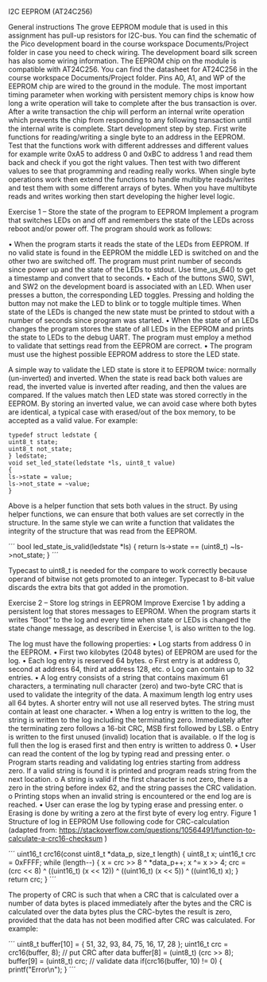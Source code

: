 I2C EEPROM (AT24C256)

General instructions
The grove EEPROM module that is used in this assignment has pull-up resistors for I2C-bus. You can find the
schematic of the Pico development board in the course workspace Documents/Project folder in case you
need to check wiring. The development board silk screen has also some wiring information.
The EEPROM chip on the module is compatible with AT24C256. You can find the datasheet for AT24C256 in
the course workspace Documents/Project folder. Pins A0, A1, and WP of the EEPROM chip are wired to the
ground in the module.
The most important timing parameter when working with persistent memory chips is know how long a
write operation will take to complete after the bus transaction is over. After a write transaction the chip
will perform an internal write operation which prevents the chip from responding to any following
transaction until the internal write is complete.
Start development step by step. First write functions for reading/writing a single byte to an address in the
EEPROM. Test that the functions work with different addresses and different values for example write 0xA5
to address 0 and 0xBC to address 1 and read them back and check if you got the right values. Then test with
two different values to see that programming and reading really works.
When single byte operations work then extend the functions to handle multibyte reads/writes and test
them with some different arrays of bytes.
When you have multibyte reads and writes working then start developing the higher level logic.



Exercise 1 – Store the state of the program to EEPROM
Implement a program that switches LEDs on and off and remembers the state of the LEDs across reboot
and/or power off. The program should work as follows:

• When the program starts it reads the state of the LEDs from EEPROM. If no valid state is found in
the EEPROM the middle LED is switched on and the other two are switched off. The program must
print number of seconds since power up and the state of the LEDs to stdout. Use time_us_64() to
get a timestamp and convert that to seconds.
• Each of the buttons SW0, SW1, and SW2 on the development board is associated with an LED.
When user presses a button, the corresponding LED toggles. Pressing and holding the button may
not make the LED to blink or to toggle multiple times. When state of the LEDs is changed the new
state must be printed to stdout with a number of seconds since program was started.
• When the state of an LEDs changes the program stores the state of all LEDs in the EEPROM and
prints the state to LEDs to the debug UART. The program must employ a method to validate that
settings read from the EEPROM are correct.
• The program must use the highest possible EEPROM address to store the LED state.

A simple way to validate the LED state is store it to EEPROM twice: normally (un-inverted) and inverted.
When the state is read back both values are read, the inverted value is inverted after reading, and then the
values are compared. If the values match then LED state was stored correctly in the EEPROM. By storing an
inverted value, we can avoid case where both bytes are identical, a typical case with erased/out of the box
memory, to be accepted as a valid value.
For example:

```
typedef struct ledstate {
uint8_t state;
uint8_t not_state;
} ledstate;
void set_led_state(ledstate *ls, uint8_t value)
{
ls->state = value;
ls->not_state = ~value;
}
```

Above is a helper function that sets both values in the struct. By using helper functions, we can ensure that
both values are set correctly in the structure. In the same style we can write a function that validates the
integrity of the structure that was read from the EEPROM.

´´´
bool led_state_is_valid(ledstate *ls) {
return ls->state == (uint8_t) ~ls->not_state;
}
´´´

Typecast to uint8_t is needed for the compare to work correctly because operand of bitwise not gets
promoted to an integer. Typecast to 8-bit value discards the extra bits that got added in the promotion.



Exercise 2 – Store log strings in EEPROM
Improve Exercise 1 by adding a persistent log that stores messages to EEPROM. When the program starts it
writes “Boot” to the log and every time when state or LEDs is changed the state change message, as
described in Exercise 1, is also written to the log.

The log must have the following properties:
• Log starts from address 0 in the EEPROM.
• First two kilobytes (2048 bytes) of EEPROM are used for the log.
• Each log entry is reserved 64 bytes.
o First entry is at address 0, second at address 64, third at address 128, etc.
o Log can contain up to 32 entries.
• A log entry consists of a string that contains maximum 61 characters, a terminating null character
(zero) and two-byte CRC that is used to validate the integrity of the data. A maximum length log
entry uses all 64 bytes. A shorter entry will not use all reserved bytes. The string must contain at
least one character.
• When a log entry is written to the log, the string is written to the log including the terminating zero.
Immediately after the terminating zero follows a 16-bit CRC, MSB first followed by LSB.
o Entry is written to the first unused (invalid) location that is available.
o If the log is full then the log is erased first and then entry is written to address 0.
• User can read the content of the log by typing read and pressing enter.
o Program starts reading and validating log entries starting from address zero. If a valid string
is found it is printed and program reads string from the next location.
o A string is valid if the first character is not zero, there is a zero in the string before index 62,
and the string passes the CRC validation.
o Printing stops when an invalid string is encountered or the end log are is reached.
• User can erase the log by typing erase and pressing enter.
o Erasing is done by writing a zero at the first byte of every log entry.
Figure 1 Structure of log in EEPROM
Use following code for CRC-calculation
(adapted from: https://stackoverflow.com/questions/10564491/function-to-calculate-a-crc16-checksum )

´´´
uint16_t crc16(const uint8_t *data_p, size_t length) {
uint8_t x;
uint16_t crc = 0xFFFF;
while (length--) {
x = crc >> 8 ^ *data_p++;
x ^= x >> 4;
crc = (crc << 8) ^ ((uint16_t) (x << 12)) ^ ((uint16_t) (x << 5)) ^ ((uint16_t) x);
}
return crc;
}
´´´

The property of CRC is such that when a CRC that is calculated over a number of data bytes is placed
immediately after the bytes and the CRC is calculated over the data bytes plus the CRC-bytes the result is
zero, provided that the data has not been modified after CRC was calculated.
For example:

´´´
uint8_t buffer[10] = { 51, 32, 93, 84, 75, 16, 17, 28 };
uint16_t crc = crc16(buffer, 8);
// put CRC after data
buffer[8] = (uint8_t) (crc >> 8);
buffer[9] = (uint8_t) crc;
// validate data
if(crc16(buffer, 10) != 0) {
printf("Error\n");
}
´´´
